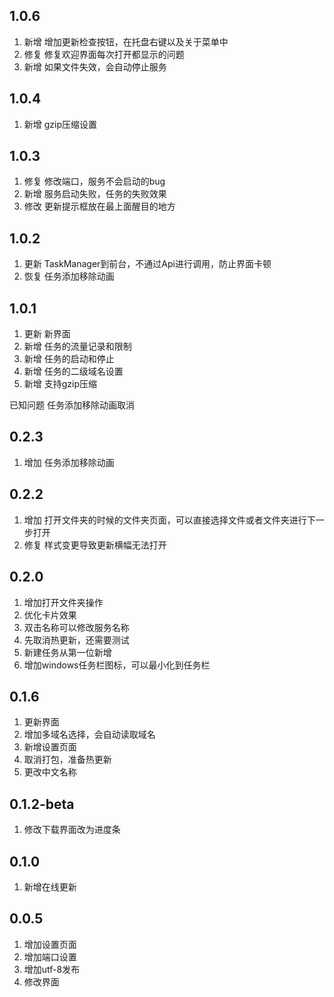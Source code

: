 ## 1.0.6
1. 新增 增加更新检查按钮，在托盘右键以及关于菜单中
2. 修复 修复欢迎界面每次打开都显示的问题
3. 新增 如果文件失效，会自动停止服务
## 1.0.4
1. 新增 gzip压缩设置
## 1.0.3
1. 修复 修改端口，服务不会启动的bug
2. 新增 服务启动失败，任务的失败效果
3. 修改 更新提示框放在最上面醒目的地方

## 1.0.2
1. 更新 TaskManager到前台，不通过Api进行调用，防止界面卡顿
2. 恢复 任务添加移除动画
## 1.0.1
1. 更新 新界面
2. 新增 任务的流量记录和限制
3. 新增 任务的启动和停止
4. 新增 任务的二级域名设置
5. 新增 支持gzip压缩

已知问题 任务添加移除动画取消
## 0.2.3
1. 增加 任务添加移除动画
## 0.2.2
1. 增加 打开文件夹的时候的文件夹页面，可以直接选择文件或者文件夹进行下一步打开
2. 修复 样式变更导致更新横幅无法打开
## 0.2.0
1. 增加打开文件夹操作
2. 优化卡片效果
3. 双击名称可以修改服务名称
4. 先取消热更新，还需要测试
5. 新建任务从第一位新增
6. 增加windows任务栏图标，可以最小化到任务栏
## 0.1.6
1. 更新界面
2. 增加多域名选择，会自动读取域名
3. 新增设置页面
4. 取消打包，准备热更新
5. 更改中文名称

## 0.1.2-beta
1. 修改下载界面改为进度条

## 0.1.0
1. 新增在线更新

## 0.0.5
1. 增加设置页面
2. 增加端口设置
3. 增加utf-8发布
4. 修改界面